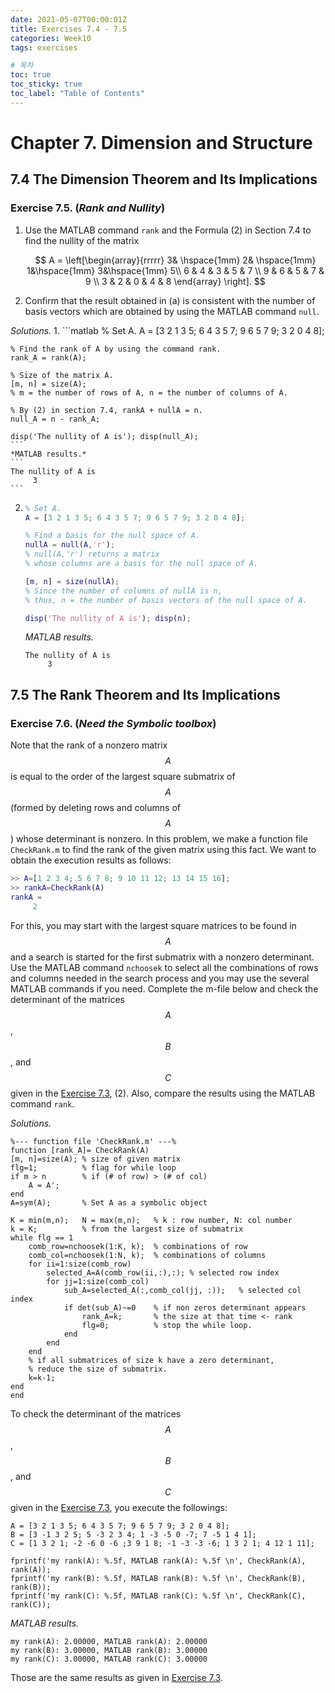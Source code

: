 ```yaml
---
date: 2021-05-07T00:00:01Z
title: Exercises 7.4 - 7.5
categories: Week10
tags: exercises

# 목차
toc: true  
toc_sticky: true
toc_label: "Table of Contents" 
---
```


# Chapter 7. Dimension and Structure

## 7.4 The Dimension Theorem and Its Implications

### Exercise 7.5. (*Rank and Nullity*)

1.  Use the MATLAB command `rank` and the Formula (2) in Section 7.4 to find the nullity of the matrix

    $$
    A = \left[\begin{array}{rrrrr} 3& \hspace{1mm} 2& \hspace{1mm} 1&\hspace{1mm} 3&\hspace{1mm} 5\\ 6 & 4 & 3 & 5 & 7 \\ 9 & 6 & 5 & 7 & 9 \\ 3 & 2 & 0 & 4 & 8 \end{array} \right].
    $$

2.  Confirm that the result obtained in (a) is consistent with the number of basis vectors which are obtained by using the MATLAB command `null`.

*Solutions.*
1. 
    ```matlab
    % Set A.
    A = [3 2 1 3 5; 6 4 3 5 7; 9 6 5 7 9; 3 2 0 4 8]; 

    % Find the rank of A by using the command rank.
    rank_A = rank(A); 

    % Size of the matrix A.
    [m, n] = size(A); 
    % m = the number of rows of A, n = the number of columns of A.

    % By (2) in section 7.4, rankA + nullA = n.
    null_A = n - rank_A;

    disp('The nullity of A is'); disp(null_A);
    ```
    *MATLAB results.*
    ```
    The nullity of A is
         3
    ```

2. 
    ```matlab
    % Set A.
    A = [3 2 1 3 5; 6 4 3 5 7; 9 6 5 7 9; 3 2 0 4 8]; 

    % Find a basis for the null space of A.
    nullA = null(A,'r'); 
    % null(A,'r') returns a matrix 
    % whose columns are a basis for the null space of A.

    [m, n] = size(nullA);
    % Since the number of columns of nullA is n,
    % thus, n = the number of basis vectors of the null space of A.

    disp('The nullity of A is'); disp(n);
    ```
    *MATLAB results.*
    ```
    The nullity of A is
         3
    ```

## 7.5 The Rank Theorem and Its Implications

### Exercise 7.6. (*Need the Symbolic toolbox*)

Note that the rank of a nonzero matrix $$A$$ is equal to the order of the largest square submatrix of $$A$$ (formed by deleting rows and columns of $$A$$) whose determinant is nonzero. In this problem, we make a function file `CheckRank.m` to find the rank of the given matrix using this fact. We want to obtain the execution results as follows:

```matlab
>> A=[1 2 3 4; 5 6 7 8; 9 10 11 12; 13 14 15 16];
>> rankA=CheckRank(A)
rankA =
     2
```

For this, you may start with the largest square matrices to be found in $$A$$ and a search is started for the first submatrix with a nonzero determinant. Use the MATLAB command `nchoosek` to select all the combinations of rows and columns needed in the search process and you may use the several MATLAB commands if you need. Complete the m-file below and check the determinant of the matrices $$A$$, $$B$$, and $$C$$ given in the [Exercise 7.3]({{site.baseurl}}/week9/ex7/#73-the-fundamental-spaces-of-a-matrix), (2). Also, compare the results using the MATLAB command `rank`.

*Solutions.*
    
```
%--- function file 'CheckRank.m' ---%
function [rank_A]= CheckRank(A)
[m, n]=size(A); % size of given matrix
flg=1;          % flag for while loop
if m > n        % if (# of row) > (# of col)
    A = A';
end
A=sym(A);       % Set A as a symbolic object

K = min(m,n);   N = max(m,n);   % k : row number, N: col number
k = K;          % from the largest size of submatrix
while flg == 1
    comb_row=nchoosek(1:K, k);  % combinations of row
    comb_col=nchoosek(1:N, k);  % combinations of columns
    for ii=1:size(comb_row)
        selected_A=A(comb_row(ii,:),:); % selected row index
        for jj=1:size(comb_col)
            sub_A=selected_A(:,comb_col(jj, :));   % selected col index
            if det(sub_A)~=0    % if non zeros determinant appears
                rank_A=k;       % the size at that time <- rank
                flg=0;          % stop the while loop.
            end
        end
    end
    % if all submatrices of size k have a zero determinant,
    % reduce the size of submatrix.
    k=k-1;
end
end
```

To check the determinant of the matrices $$A$$, $$B$$, and $$C$$ given in the [Exercise 7.3]({{site.baseurl}}/week9/ex7/#73-the-fundamental-spaces-of-a-matrix), you execute the followings:

```
A = [3 2 1 3 5; 6 4 3 5 7; 9 6 5 7 9; 3 2 0 4 8];
B = [3 -1 3 2 5; 5 -3 2 3 4; 1 -3 -5 0 -7; 7 -5 1 4 1];
C = [1 3 2 1; -2 -6 0 -6 ;3 9 1 8; -1 -3 -3 -6; 1 3 2 1; 4 12 1 11];

fprintf('my rank(A): %.5f, MATLAB rank(A): %.5f \n', CheckRank(A), rank(A));
fprintf('my rank(B): %.5f, MATLAB rank(B): %.5f \n', CheckRank(B), rank(B));
fprintf('my rank(C): %.5f, MATLAB rank(C): %.5f \n', CheckRank(C), rank(C));
```

*MATLAB results.*
```
my rank(A): 2.00000, MATLAB rank(A): 2.00000
my rank(B): 3.00000, MATLAB rank(B): 3.00000
my rank(C): 3.00000, MATLAB rank(C): 3.00000
```

Those are the same results as given in [Exercise 7.3]({{site.baseurl}}/week9/ex7/#73-the-fundamental-spaces-of-a-matrix).